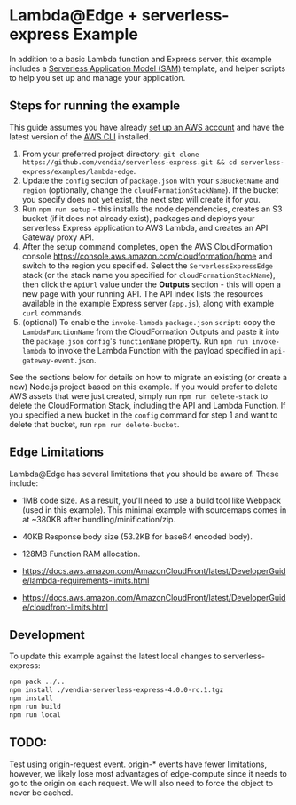 # Lambda@Edge + serverless-express Example

In addition to a basic Lambda function and Express server, this example includes a [Serverless Application Model (SAM)](https://github.com/awslabs/serverless-application-model) template, and helper scripts to help you set up and manage your application.

## Steps for running the example

This guide assumes you have already [set up an AWS account](http://docs.aws.amazon.com/AmazonSimpleDB/latest/DeveloperGuide/AboutAWSAccounts.html) and have the latest version of the [AWS CLI](https://aws.amazon.com/cli/) installed.

1. From your preferred project directory: `git clone https://github.com/vendia/serverless-express.git && cd serverless-express/examples/lambda-edge`.
2. Update the `config` section of `package.json` with your `s3BucketName` and `region` (optionally, change the `cloudFormationStackName`). If the bucket you specify does not yet exist, the next step will create it for you.
3. Run `npm run setup` - this installs the node dependencies, creates an S3 bucket (if it does not already exist), packages and deploys your serverless Express application to AWS Lambda, and creates an API Gateway proxy API.
4. After the setup command completes, open the AWS CloudFormation console https://console.aws.amazon.com/cloudformation/home and switch to the region you specified. Select the `ServerlessExpressEdge` stack (or the stack name you specified for `cloudFormationStackName`), then click the `ApiUrl` value under the __Outputs__ section - this will open a new page with your running API. The API index lists the resources available in the example Express server (`app.js`), along with example `curl` commands.
5. (optional) To enable the `invoke-lambda` `package.json` `script`: copy the `LambdaFunctionName` from the CloudFormation Outputs and paste it into the `package.json` `config`'s `functionName` property. Run `npm run invoke-lambda` to invoke the Lambda Function with the payload specified in `api-gateway-event.json`.

See the sections below for details on how to migrate an existing (or create a new) Node.js project based on this example. If you would prefer to delete AWS assets that were just created, simply run `npm run delete-stack` to delete the CloudFormation Stack, including the API and Lambda Function. If you specified a new bucket in the `config` command for step 1 and want to delete that bucket, run `npm run delete-bucket`.

## Edge Limitations

Lambda@Edge has several limitations that you should be aware of. These include:

* 1MB code size. As a result, you'll need to use a build tool like Webpack (used in this example). This minimal example with sourcemaps comes in at ~380KB after bundling/minification/zip.
* 40KB Response body size (53.2KB for base64 encoded body).
* 128MB Function RAM allocation.

* https://docs.aws.amazon.com/AmazonCloudFront/latest/DeveloperGuide/lambda-requirements-limits.html
* https://docs.aws.amazon.com/AmazonCloudFront/latest/DeveloperGuide/cloudfront-limits.html

## Development

To update this example against the latest local changes to serverless-express:

```bash
npm pack ../..
npm install ./vendia-serverless-express-4.0.0-rc.1.tgz
npm install
npm run build
npm run local
```

## TODO:

Test using origin-request event. origin-* events have fewer limitations, however, we likely lose most advantages of edge-compute since it needs to go to the origin on each request. We will also need to force the object to never be cached.
